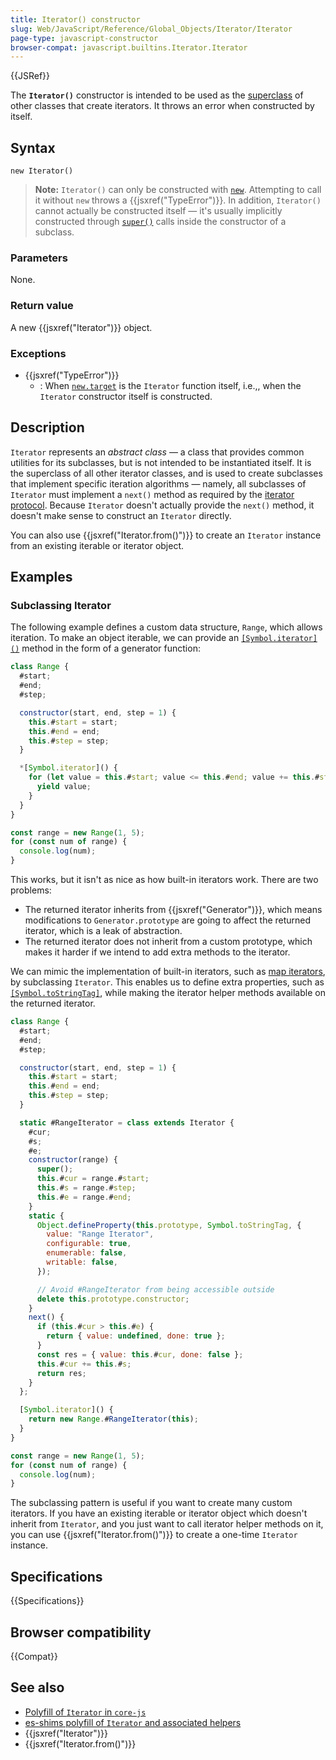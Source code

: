 ```yaml
---
title: Iterator() constructor
slug: Web/JavaScript/Reference/Global_Objects/Iterator/Iterator
page-type: javascript-constructor
browser-compat: javascript.builtins.Iterator.Iterator
---
```


{{JSRef}}

The **`Iterator()`** constructor is intended to be used as the [superclass](/en-US/docs/Web/JavaScript/Reference/Classes/extends) of other classes that create iterators. It throws an error when constructed by itself.

## Syntax

```js-nolint
new Iterator()
```

> **Note:** `Iterator()` can only be constructed with [`new`](/en-US/docs/Web/JavaScript/Reference/Operators/new). Attempting to call it without `new` throws a {{jsxref("TypeError")}}. In addition, `Iterator()` cannot actually be constructed itself — it's usually implicitly constructed through [`super()`](/en-US/docs/Web/JavaScript/Reference/Operators/super) calls inside the constructor of a subclass.

### Parameters

None.

### Return value

A new {{jsxref("Iterator")}} object.

### Exceptions

- {{jsxref("TypeError")}}
  - : When [`new.target`](/en-US/docs/Web/JavaScript/Reference/Operators/new.target) is the `Iterator` function itself, i.e.,, when the `Iterator` constructor itself is constructed.

## Description

`Iterator` represents an _abstract class_ — a class that provides common utilities for its subclasses, but is not intended to be instantiated itself. It is the superclass of all other iterator classes, and is used to create subclasses that implement specific iteration algorithms — namely, all subclasses of `Iterator` must implement a `next()` method as required by the [iterator protocol](/en-US/docs/Web/JavaScript/Reference/Iteration_protocols#the_iterator_protocol). Because `Iterator` doesn't actually provide the `next()` method, it doesn't make sense to construct an `Iterator` directly.

You can also use {{jsxref("Iterator.from()")}} to create an `Iterator` instance from an existing iterable or iterator object.

## Examples

### Subclassing Iterator

The following example defines a custom data structure, `Range`, which allows iteration. To make an object iterable, we can provide an [`[Symbol.iterator]()`](/en-US/docs/Web/JavaScript/Reference/Global_Objects/Symbol/iterator) method in the form of a generator function:

```js
class Range {
  #start;
  #end;
  #step;

  constructor(start, end, step = 1) {
    this.#start = start;
    this.#end = end;
    this.#step = step;
  }

  *[Symbol.iterator]() {
    for (let value = this.#start; value <= this.#end; value += this.#step) {
      yield value;
    }
  }
}

const range = new Range(1, 5);
for (const num of range) {
  console.log(num);
}
```

This works, but it isn't as nice as how built-in iterators work. There are two problems:

- The returned iterator inherits from {{jsxref("Generator")}}, which means modifications to `Generator.prototype` are going to affect the returned iterator, which is a leak of abstraction.
- The returned iterator does not inherit from a custom prototype, which makes it harder if we intend to add extra methods to the iterator.

We can mimic the implementation of built-in iterators, such as [map iterators](/en-US/docs/Web/JavaScript/Reference/Global_Objects/Map/Symbol.iterator), by subclassing `Iterator`. This enables us to define extra properties, such as [`[Symbol.toStringTag]`](/en-US/docs/Web/JavaScript/Reference/Global_Objects/Symbol/toStringTag), while making the iterator helper methods available on the returned iterator.

```js
class Range {
  #start;
  #end;
  #step;

  constructor(start, end, step = 1) {
    this.#start = start;
    this.#end = end;
    this.#step = step;
  }

  static #RangeIterator = class extends Iterator {
    #cur;
    #s;
    #e;
    constructor(range) {
      super();
      this.#cur = range.#start;
      this.#s = range.#step;
      this.#e = range.#end;
    }
    static {
      Object.defineProperty(this.prototype, Symbol.toStringTag, {
        value: "Range Iterator",
        configurable: true,
        enumerable: false,
        writable: false,
      });

      // Avoid #RangeIterator from being accessible outside
      delete this.prototype.constructor;
    }
    next() {
      if (this.#cur > this.#e) {
        return { value: undefined, done: true };
      }
      const res = { value: this.#cur, done: false };
      this.#cur += this.#s;
      return res;
    }
  };

  [Symbol.iterator]() {
    return new Range.#RangeIterator(this);
  }
}

const range = new Range(1, 5);
for (const num of range) {
  console.log(num);
}
```

The subclassing pattern is useful if you want to create many custom iterators. If you have an existing iterable or iterator object which doesn't inherit from `Iterator`, and you just want to call iterator helper methods on it, you can use {{jsxref("Iterator.from()")}} to create a one-time `Iterator` instance.

## Specifications

{{Specifications}}

## Browser compatibility

{{Compat}}

## See also

- [Polyfill of `Iterator` in `core-js`](https://github.com/zloirock/core-js#iterator-helpers)
- [es-shims polyfill of `Iterator` and associated helpers](https://www.npmjs.com/package/es-iterator-helpers)
- {{jsxref("Iterator")}}
- {{jsxref("Iterator.from()")}}
